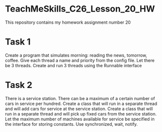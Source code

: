 # TeachMeSkills_C26_Lesson_20_HW
This repository contains my homework assignment number 20
# Task 1
Create a program that simulates morning: reading the news, tomorrow, coffee.
Give each thread a name and priority from the config file.
Let there be 3 threads.
Create and run 3 threads using the Runnable interface

# Task 2
There is a service station. There can be a maximum of a certain number of cars in service per hundred.
Create a class that will run in a separate thread and will add cars for service at the service station.
Create a class that will run in a separate thread and will pick up fixed cars from the service station.
Let the maximum number of machines available for service be specified in the interface for storing constants.
Use synchronized, wait, notify.
